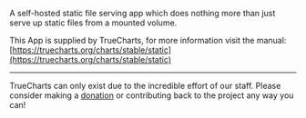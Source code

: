 A self-hosted static file serving app which does nothing more than just serve up static files from a mounted volume.

This App is supplied by TrueCharts, for more information visit the manual: [https://truecharts.org/charts/stable/static](https://truecharts.org/charts/stable/static)

---

TrueCharts can only exist due to the incredible effort of our staff.
Please consider making a [donation](https://truecharts.org/sponsor) or contributing back to the project any way you can!
